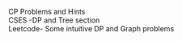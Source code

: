 CP Problems and Hints <br>
CSES -DP and Tree section <br>
Leetcode- Some intuitive DP and Graph problems
